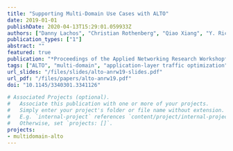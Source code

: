 ```yaml
---
title: "Supporting Multi-Domain Use Cases with ALTO"
date: 2019-01-01
publishDate: 2020-04-13T15:29:01.059933Z
authors: ["Danny Lachos", "Christian Rothenberg", "Qiao Xiang", "Y. Richard Yang", "Börje Ohlman", "Sabine Randriamasy", "Farni Boten", "Luis M. Contreras"]
publication_types: ["1"]
abstract: ""
featured: true
publication: "*Proceedings of the Applied Networking Research Workshop*"
tags: ["ALTO", "multi-domain", "application-layer traffic optimization"]
url_slides: "/files/slides/alto-anrw19-slides.pdf"
url_pdf: "/files/papers/alto-anrw19.pdf"
doi: "10.1145/3340301.3341126"

# Associated Projects (optional).
#   Associate this publication with one or more of your projects.
#   Simply enter your project's folder or file name without extension.
#   E.g. `internal-project` references `content/project/internal-project/index.md`.
#   Otherwise, set `projects: []`.
projects:
- multidomain-alto
---
```


